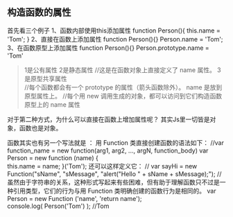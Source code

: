 ## 构造函数的属性
首先看三个例子
1、函数内部使用this添加属性
  function Person(){
      this.name = 'Tom';
  }
2、直接在函数上添加属性
  function Person(){}
  Person.name = 'Tom';
3、在函数原型上添加属性
  function Person(){}
  Person.prototype.name = 'Tom'
  
> 1是公有属性
> 2是静态属性 //这是在函数对象上直接定义了 name 属性。
> 3是原型共享属性  
//每个函数都会有一个 prototype 的属性（箭头函数除外）。 name 是放到原型属性上。
//每个用 new 调用生成的对象，都可以访问到它们构造函数原型上的 name 属性

对于第二种方式，为什么可以直接在函数上增加属性呢？
其实Js里一切皆是对象，函数也是对象。

函数其实也有另一个写法就是 ：
用 Function 类直接创建函数的语法如下：
//var function_name = new function(arg1, arg2, ..., argN, function_body)
var Person = new function (name) {   
      this.name = name;
}('Tom');
还可以这样定义它：
// var sayHi = new Function("sName", "sMessage", "alert(\"Hello \" + sName + sMessage);");
//虽然由于字符串的关系，这种形式写起来有些困难，但有助于理解函数只不过是一种引用类型，它们的行为与用 Function 类明确创建的函数行为是相同的。
var Person = new Function ('name', 'return name');  
console.log( Person('Tom') ); //Tom 
